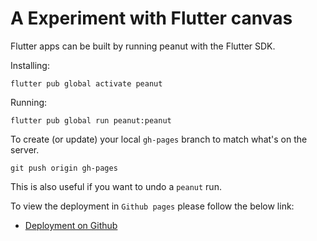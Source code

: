 # A Experiment with Flutter canvas

Flutter apps can be built by running peanut with the Flutter SDK.

Installing:

```console
flutter pub global activate peanut
```

Running:

```console
flutter pub global run peanut:peanut
```

To create (or update) your local `gh-pages` branch to match what's on the
server.

```console
git push origin gh-pages
```

This is also useful if you want to undo a `peanut` run.

To view the deployment in `Github pages` please follow the below link:

- [Deployment on Github](https://mahidul-islam.github.io/canvas/#/)
